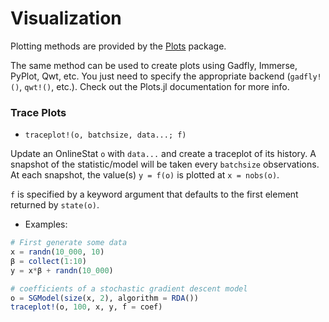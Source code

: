 # Visualization

Plotting methods are provided by the [Plots](https://github.com/tbreloff/Plots.jl) package.

The same method can be used to create plots using Gadfly, Immerse, PyPlot, Qwt, etc.  You just need to specify the appropriate backend (`gadfly!()`, `qwt!()`, etc.).  Check out the Plots.jl documentation for more info.

### Trace Plots

- `traceplot!(o, batchsize, data...; f)`

Update an OnlineStat `o` with `data...` and create a traceplot of its history.
A snapshot of the statistic/model will be taken every `batchsize` observations.
At each snapshot, the value(s) `y = f(o)` is plotted at `x = nobs(o)`.

`f` is specified by a keyword argument that defaults to the first element returned by `state(o)`.

- Examples:

```julia
# First generate some data
x = randn(10_000, 10)
β = collect(1:10)
y = x*β + randn(10_000)

# coefficients of a stochastic gradient descent model
o = SGModel(size(x, 2), algorithm = RDA())
traceplot!(o, 100, x, y, f = coef)
```
